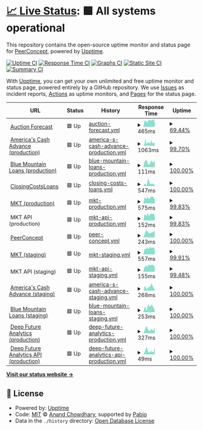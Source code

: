 # [📈 Live Status](https://demo.upptime.js.org): <!--live status--> **🟩 All systems operational**

This repository contains the open-source uptime monitor and status page for [PeerConcept](https://demo.upptime.js.org), powered by [Upptime](https://github.com/upptime/upptime).

[![Uptime CI](https://github.com/peerconcept/uptime-monitor/workflows/Uptime%20CI/badge.svg)](https://github.com/peerconcept/uptime-monitor/actions?query=workflow%3A%22Uptime+CI%22)
[![Response Time CI](https://github.com/peerconcept/uptime-monitor/workflows/Response%20Time%20CI/badge.svg)](https://github.com/peerconcept/uptime-monitor/actions?query=workflow%3A%22Response+Time+CI%22)
[![Graphs CI](https://github.com/peerconcept/uptime-monitor/workflows/Graphs%20CI/badge.svg)](https://github.com/peerconcept/uptime-monitor/actions?query=workflow%3A%22Graphs+CI%22)
[![Static Site CI](https://github.com/peerconcept/uptime-monitor/workflows/Static%20Site%20CI/badge.svg)](https://github.com/peerconcept/uptime-monitor/actions?query=workflow%3A%22Static+Site+CI%22)
[![Summary CI](https://github.com/peerconcept/uptime-monitor/workflows/Summary%20CI/badge.svg)](https://github.com/peerconcept/uptime-monitor/actions?query=workflow%3A%22Summary+CI%22)

With [Upptime](https://upptime.js.org), you can get your own unlimited and free uptime monitor and status page, powered entirely by a GitHub repository. We use [Issues](https://github.com/peerconcept/uptime-monitor/issues) as incident reports, [Actions](https://github.com/peerconcept/uptime-monitor/actions) as uptime monitors, and [Pages](https://demo.upptime.js.org) for the status page.

<!--start: status pages-->
<!-- This summary is generated by Upptime (https://github.com/upptime/upptime) -->
<!-- Do not edit this manually, your changes will be overwritten -->
<!-- prettier-ignore -->
| URL | Status | History | Response Time | Uptime |
| --- | ------ | ------- | ------------- | ------ |
| <img alt="" src="https://icons.duckduckgo.com/ip3/auctionforecast.com.ico" height="13"> [Auction Forecast](https://auctionforecast.com) | 🟩 Up | [auction-forecast.yml](https://github.com/peerconcept/uptime-monitor/commits/HEAD/history/auction-forecast.yml) | <details><summary><img alt="Response time graph" src="./graphs/auction-forecast/response-time-week.png" height="20"> 465ms</summary><br><a href="https://status.peerconcept.com/history/auction-forecast"><img alt="Response time 405" src="https://img.shields.io/endpoint?url=https%3A%2F%2Fraw.githubusercontent.com%2Fpeerconcept%2Fuptime-monitor%2FHEAD%2Fapi%2Fauction-forecast%2Fresponse-time.json"></a><br><a href="https://status.peerconcept.com/history/auction-forecast"><img alt="24-hour response time 332" src="https://img.shields.io/endpoint?url=https%3A%2F%2Fraw.githubusercontent.com%2Fpeerconcept%2Fuptime-monitor%2FHEAD%2Fapi%2Fauction-forecast%2Fresponse-time-day.json"></a><br><a href="https://status.peerconcept.com/history/auction-forecast"><img alt="7-day response time 465" src="https://img.shields.io/endpoint?url=https%3A%2F%2Fraw.githubusercontent.com%2Fpeerconcept%2Fuptime-monitor%2FHEAD%2Fapi%2Fauction-forecast%2Fresponse-time-week.json"></a><br><a href="https://status.peerconcept.com/history/auction-forecast"><img alt="30-day response time 405" src="https://img.shields.io/endpoint?url=https%3A%2F%2Fraw.githubusercontent.com%2Fpeerconcept%2Fuptime-monitor%2FHEAD%2Fapi%2Fauction-forecast%2Fresponse-time-month.json"></a><br><a href="https://status.peerconcept.com/history/auction-forecast"><img alt="1-year response time 405" src="https://img.shields.io/endpoint?url=https%3A%2F%2Fraw.githubusercontent.com%2Fpeerconcept%2Fuptime-monitor%2FHEAD%2Fapi%2Fauction-forecast%2Fresponse-time-year.json"></a></details> | <details><summary><a href="https://status.peerconcept.com/history/auction-forecast">69.44%</a></summary><a href="https://status.peerconcept.com/history/auction-forecast"><img alt="All-time uptime 60.58%" src="https://img.shields.io/endpoint?url=https%3A%2F%2Fraw.githubusercontent.com%2Fpeerconcept%2Fuptime-monitor%2FHEAD%2Fapi%2Fauction-forecast%2Fuptime.json"></a><br><a href="https://status.peerconcept.com/history/auction-forecast"><img alt="24-hour uptime 100.00%" src="https://img.shields.io/endpoint?url=https%3A%2F%2Fraw.githubusercontent.com%2Fpeerconcept%2Fuptime-monitor%2FHEAD%2Fapi%2Fauction-forecast%2Fuptime-day.json"></a><br><a href="https://status.peerconcept.com/history/auction-forecast"><img alt="7-day uptime 69.44%" src="https://img.shields.io/endpoint?url=https%3A%2F%2Fraw.githubusercontent.com%2Fpeerconcept%2Fuptime-monitor%2FHEAD%2Fapi%2Fauction-forecast%2Fuptime-week.json"></a><br><a href="https://status.peerconcept.com/history/auction-forecast"><img alt="30-day uptime 63.59%" src="https://img.shields.io/endpoint?url=https%3A%2F%2Fraw.githubusercontent.com%2Fpeerconcept%2Fuptime-monitor%2FHEAD%2Fapi%2Fauction-forecast%2Fuptime-month.json"></a><br><a href="https://status.peerconcept.com/history/auction-forecast"><img alt="1-year uptime 60.58%" src="https://img.shields.io/endpoint?url=https%3A%2F%2Fraw.githubusercontent.com%2Fpeerconcept%2Fuptime-monitor%2FHEAD%2Fapi%2Fauction-forecast%2Fuptime-year.json"></a></details>
| <img alt="" src="https://icons.duckduckgo.com/ip3/americascashadvanceinc.com.ico" height="13"> [America's Cash Advance (production)](https://americascashadvanceinc.com) | 🟩 Up | [america-s-cash-advance-production.yml](https://github.com/peerconcept/uptime-monitor/commits/HEAD/history/america-s-cash-advance-production.yml) | <details><summary><img alt="Response time graph" src="./graphs/america-s-cash-advance-production/response-time-week.png" height="20"> 1063ms</summary><br><a href="https://status.peerconcept.com/history/america-s-cash-advance-production"><img alt="Response time 468" src="https://img.shields.io/endpoint?url=https%3A%2F%2Fraw.githubusercontent.com%2Fpeerconcept%2Fuptime-monitor%2FHEAD%2Fapi%2Famerica-s-cash-advance-production%2Fresponse-time.json"></a><br><a href="https://status.peerconcept.com/history/america-s-cash-advance-production"><img alt="24-hour response time 1277" src="https://img.shields.io/endpoint?url=https%3A%2F%2Fraw.githubusercontent.com%2Fpeerconcept%2Fuptime-monitor%2FHEAD%2Fapi%2Famerica-s-cash-advance-production%2Fresponse-time-day.json"></a><br><a href="https://status.peerconcept.com/history/america-s-cash-advance-production"><img alt="7-day response time 1063" src="https://img.shields.io/endpoint?url=https%3A%2F%2Fraw.githubusercontent.com%2Fpeerconcept%2Fuptime-monitor%2FHEAD%2Fapi%2Famerica-s-cash-advance-production%2Fresponse-time-week.json"></a><br><a href="https://status.peerconcept.com/history/america-s-cash-advance-production"><img alt="30-day response time 468" src="https://img.shields.io/endpoint?url=https%3A%2F%2Fraw.githubusercontent.com%2Fpeerconcept%2Fuptime-monitor%2FHEAD%2Fapi%2Famerica-s-cash-advance-production%2Fresponse-time-month.json"></a><br><a href="https://status.peerconcept.com/history/america-s-cash-advance-production"><img alt="1-year response time 468" src="https://img.shields.io/endpoint?url=https%3A%2F%2Fraw.githubusercontent.com%2Fpeerconcept%2Fuptime-monitor%2FHEAD%2Fapi%2Famerica-s-cash-advance-production%2Fresponse-time-year.json"></a></details> | <details><summary><a href="https://status.peerconcept.com/history/america-s-cash-advance-production">99.70%</a></summary><a href="https://status.peerconcept.com/history/america-s-cash-advance-production"><img alt="All-time uptime 99.19%" src="https://img.shields.io/endpoint?url=https%3A%2F%2Fraw.githubusercontent.com%2Fpeerconcept%2Fuptime-monitor%2FHEAD%2Fapi%2Famerica-s-cash-advance-production%2Fuptime.json"></a><br><a href="https://status.peerconcept.com/history/america-s-cash-advance-production"><img alt="24-hour uptime 99.50%" src="https://img.shields.io/endpoint?url=https%3A%2F%2Fraw.githubusercontent.com%2Fpeerconcept%2Fuptime-monitor%2FHEAD%2Fapi%2Famerica-s-cash-advance-production%2Fuptime-day.json"></a><br><a href="https://status.peerconcept.com/history/america-s-cash-advance-production"><img alt="7-day uptime 99.70%" src="https://img.shields.io/endpoint?url=https%3A%2F%2Fraw.githubusercontent.com%2Fpeerconcept%2Fuptime-monitor%2FHEAD%2Fapi%2Famerica-s-cash-advance-production%2Fuptime-week.json"></a><br><a href="https://status.peerconcept.com/history/america-s-cash-advance-production"><img alt="30-day uptime 99.19%" src="https://img.shields.io/endpoint?url=https%3A%2F%2Fraw.githubusercontent.com%2Fpeerconcept%2Fuptime-monitor%2FHEAD%2Fapi%2Famerica-s-cash-advance-production%2Fuptime-month.json"></a><br><a href="https://status.peerconcept.com/history/america-s-cash-advance-production"><img alt="1-year uptime 99.19%" src="https://img.shields.io/endpoint?url=https%3A%2F%2Fraw.githubusercontent.com%2Fpeerconcept%2Fuptime-monitor%2FHEAD%2Fapi%2Famerica-s-cash-advance-production%2Fuptime-year.json"></a></details>
| <img alt="" src="https://icons.duckduckgo.com/ip3/bluemountainloans.com.ico" height="13"> [Blue Mountain Loans (production)](https://bluemountainloans.com) | 🟩 Up | [blue-mountain-loans-production.yml](https://github.com/peerconcept/uptime-monitor/commits/HEAD/history/blue-mountain-loans-production.yml) | <details><summary><img alt="Response time graph" src="./graphs/blue-mountain-loans-production/response-time-week.png" height="20"> 111ms</summary><br><a href="https://status.peerconcept.com/history/blue-mountain-loans-production"><img alt="Response time 129" src="https://img.shields.io/endpoint?url=https%3A%2F%2Fraw.githubusercontent.com%2Fpeerconcept%2Fuptime-monitor%2FHEAD%2Fapi%2Fblue-mountain-loans-production%2Fresponse-time.json"></a><br><a href="https://status.peerconcept.com/history/blue-mountain-loans-production"><img alt="24-hour response time 141" src="https://img.shields.io/endpoint?url=https%3A%2F%2Fraw.githubusercontent.com%2Fpeerconcept%2Fuptime-monitor%2FHEAD%2Fapi%2Fblue-mountain-loans-production%2Fresponse-time-day.json"></a><br><a href="https://status.peerconcept.com/history/blue-mountain-loans-production"><img alt="7-day response time 111" src="https://img.shields.io/endpoint?url=https%3A%2F%2Fraw.githubusercontent.com%2Fpeerconcept%2Fuptime-monitor%2FHEAD%2Fapi%2Fblue-mountain-loans-production%2Fresponse-time-week.json"></a><br><a href="https://status.peerconcept.com/history/blue-mountain-loans-production"><img alt="30-day response time 129" src="https://img.shields.io/endpoint?url=https%3A%2F%2Fraw.githubusercontent.com%2Fpeerconcept%2Fuptime-monitor%2FHEAD%2Fapi%2Fblue-mountain-loans-production%2Fresponse-time-month.json"></a><br><a href="https://status.peerconcept.com/history/blue-mountain-loans-production"><img alt="1-year response time 129" src="https://img.shields.io/endpoint?url=https%3A%2F%2Fraw.githubusercontent.com%2Fpeerconcept%2Fuptime-monitor%2FHEAD%2Fapi%2Fblue-mountain-loans-production%2Fresponse-time-year.json"></a></details> | <details><summary><a href="https://status.peerconcept.com/history/blue-mountain-loans-production">100.00%</a></summary><a href="https://status.peerconcept.com/history/blue-mountain-loans-production"><img alt="All-time uptime 99.68%" src="https://img.shields.io/endpoint?url=https%3A%2F%2Fraw.githubusercontent.com%2Fpeerconcept%2Fuptime-monitor%2FHEAD%2Fapi%2Fblue-mountain-loans-production%2Fuptime.json"></a><br><a href="https://status.peerconcept.com/history/blue-mountain-loans-production"><img alt="24-hour uptime 100.00%" src="https://img.shields.io/endpoint?url=https%3A%2F%2Fraw.githubusercontent.com%2Fpeerconcept%2Fuptime-monitor%2FHEAD%2Fapi%2Fblue-mountain-loans-production%2Fuptime-day.json"></a><br><a href="https://status.peerconcept.com/history/blue-mountain-loans-production"><img alt="7-day uptime 100.00%" src="https://img.shields.io/endpoint?url=https%3A%2F%2Fraw.githubusercontent.com%2Fpeerconcept%2Fuptime-monitor%2FHEAD%2Fapi%2Fblue-mountain-loans-production%2Fuptime-week.json"></a><br><a href="https://status.peerconcept.com/history/blue-mountain-loans-production"><img alt="30-day uptime 99.68%" src="https://img.shields.io/endpoint?url=https%3A%2F%2Fraw.githubusercontent.com%2Fpeerconcept%2Fuptime-monitor%2FHEAD%2Fapi%2Fblue-mountain-loans-production%2Fuptime-month.json"></a><br><a href="https://status.peerconcept.com/history/blue-mountain-loans-production"><img alt="1-year uptime 99.68%" src="https://img.shields.io/endpoint?url=https%3A%2F%2Fraw.githubusercontent.com%2Fpeerconcept%2Fuptime-monitor%2FHEAD%2Fapi%2Fblue-mountain-loans-production%2Fuptime-year.json"></a></details>
| <img alt="" src="https://icons.duckduckgo.com/ip3/closingcostsloans.com.ico" height="13"> [ClosingCostsLoans](https://closingcostsloans.com) | 🟩 Up | [closing-costs-loans.yml](https://github.com/peerconcept/uptime-monitor/commits/HEAD/history/closing-costs-loans.yml) | <details><summary><img alt="Response time graph" src="./graphs/closing-costs-loans/response-time-week.png" height="20"> 547ms</summary><br><a href="https://status.peerconcept.com/history/closing-costs-loans"><img alt="Response time 474" src="https://img.shields.io/endpoint?url=https%3A%2F%2Fraw.githubusercontent.com%2Fpeerconcept%2Fuptime-monitor%2FHEAD%2Fapi%2Fclosing-costs-loans%2Fresponse-time.json"></a><br><a href="https://status.peerconcept.com/history/closing-costs-loans"><img alt="24-hour response time 231" src="https://img.shields.io/endpoint?url=https%3A%2F%2Fraw.githubusercontent.com%2Fpeerconcept%2Fuptime-monitor%2FHEAD%2Fapi%2Fclosing-costs-loans%2Fresponse-time-day.json"></a><br><a href="https://status.peerconcept.com/history/closing-costs-loans"><img alt="7-day response time 547" src="https://img.shields.io/endpoint?url=https%3A%2F%2Fraw.githubusercontent.com%2Fpeerconcept%2Fuptime-monitor%2FHEAD%2Fapi%2Fclosing-costs-loans%2Fresponse-time-week.json"></a><br><a href="https://status.peerconcept.com/history/closing-costs-loans"><img alt="30-day response time 474" src="https://img.shields.io/endpoint?url=https%3A%2F%2Fraw.githubusercontent.com%2Fpeerconcept%2Fuptime-monitor%2FHEAD%2Fapi%2Fclosing-costs-loans%2Fresponse-time-month.json"></a><br><a href="https://status.peerconcept.com/history/closing-costs-loans"><img alt="1-year response time 474" src="https://img.shields.io/endpoint?url=https%3A%2F%2Fraw.githubusercontent.com%2Fpeerconcept%2Fuptime-monitor%2FHEAD%2Fapi%2Fclosing-costs-loans%2Fresponse-time-year.json"></a></details> | <details><summary><a href="https://status.peerconcept.com/history/closing-costs-loans">100.00%</a></summary><a href="https://status.peerconcept.com/history/closing-costs-loans"><img alt="All-time uptime 100.00%" src="https://img.shields.io/endpoint?url=https%3A%2F%2Fraw.githubusercontent.com%2Fpeerconcept%2Fuptime-monitor%2FHEAD%2Fapi%2Fclosing-costs-loans%2Fuptime.json"></a><br><a href="https://status.peerconcept.com/history/closing-costs-loans"><img alt="24-hour uptime 100.00%" src="https://img.shields.io/endpoint?url=https%3A%2F%2Fraw.githubusercontent.com%2Fpeerconcept%2Fuptime-monitor%2FHEAD%2Fapi%2Fclosing-costs-loans%2Fuptime-day.json"></a><br><a href="https://status.peerconcept.com/history/closing-costs-loans"><img alt="7-day uptime 100.00%" src="https://img.shields.io/endpoint?url=https%3A%2F%2Fraw.githubusercontent.com%2Fpeerconcept%2Fuptime-monitor%2FHEAD%2Fapi%2Fclosing-costs-loans%2Fuptime-week.json"></a><br><a href="https://status.peerconcept.com/history/closing-costs-loans"><img alt="30-day uptime 100.00%" src="https://img.shields.io/endpoint?url=https%3A%2F%2Fraw.githubusercontent.com%2Fpeerconcept%2Fuptime-monitor%2FHEAD%2Fapi%2Fclosing-costs-loans%2Fuptime-month.json"></a><br><a href="https://status.peerconcept.com/history/closing-costs-loans"><img alt="1-year uptime 100.00%" src="https://img.shields.io/endpoint?url=https%3A%2F%2Fraw.githubusercontent.com%2Fpeerconcept%2Fuptime-monitor%2FHEAD%2Fapi%2Fclosing-costs-loans%2Fuptime-year.json"></a></details>
| <img alt="" src="https://icons.duckduckgo.com/ip3/mykidstales.com.ico" height="13"> [MKT (production)](https://mykidstales.com) | 🟩 Up | [mkt-production.yml](https://github.com/peerconcept/uptime-monitor/commits/HEAD/history/mkt-production.yml) | <details><summary><img alt="Response time graph" src="./graphs/mkt-production/response-time-week.png" height="20"> 575ms</summary><br><a href="https://status.peerconcept.com/history/mkt-production"><img alt="Response time 607" src="https://img.shields.io/endpoint?url=https%3A%2F%2Fraw.githubusercontent.com%2Fpeerconcept%2Fuptime-monitor%2FHEAD%2Fapi%2Fmkt-production%2Fresponse-time.json"></a><br><a href="https://status.peerconcept.com/history/mkt-production"><img alt="24-hour response time 398" src="https://img.shields.io/endpoint?url=https%3A%2F%2Fraw.githubusercontent.com%2Fpeerconcept%2Fuptime-monitor%2FHEAD%2Fapi%2Fmkt-production%2Fresponse-time-day.json"></a><br><a href="https://status.peerconcept.com/history/mkt-production"><img alt="7-day response time 575" src="https://img.shields.io/endpoint?url=https%3A%2F%2Fraw.githubusercontent.com%2Fpeerconcept%2Fuptime-monitor%2FHEAD%2Fapi%2Fmkt-production%2Fresponse-time-week.json"></a><br><a href="https://status.peerconcept.com/history/mkt-production"><img alt="30-day response time 607" src="https://img.shields.io/endpoint?url=https%3A%2F%2Fraw.githubusercontent.com%2Fpeerconcept%2Fuptime-monitor%2FHEAD%2Fapi%2Fmkt-production%2Fresponse-time-month.json"></a><br><a href="https://status.peerconcept.com/history/mkt-production"><img alt="1-year response time 607" src="https://img.shields.io/endpoint?url=https%3A%2F%2Fraw.githubusercontent.com%2Fpeerconcept%2Fuptime-monitor%2FHEAD%2Fapi%2Fmkt-production%2Fresponse-time-year.json"></a></details> | <details><summary><a href="https://status.peerconcept.com/history/mkt-production">99.83%</a></summary><a href="https://status.peerconcept.com/history/mkt-production"><img alt="All-time uptime 99.90%" src="https://img.shields.io/endpoint?url=https%3A%2F%2Fraw.githubusercontent.com%2Fpeerconcept%2Fuptime-monitor%2FHEAD%2Fapi%2Fmkt-production%2Fuptime.json"></a><br><a href="https://status.peerconcept.com/history/mkt-production"><img alt="24-hour uptime 100.00%" src="https://img.shields.io/endpoint?url=https%3A%2F%2Fraw.githubusercontent.com%2Fpeerconcept%2Fuptime-monitor%2FHEAD%2Fapi%2Fmkt-production%2Fuptime-day.json"></a><br><a href="https://status.peerconcept.com/history/mkt-production"><img alt="7-day uptime 99.83%" src="https://img.shields.io/endpoint?url=https%3A%2F%2Fraw.githubusercontent.com%2Fpeerconcept%2Fuptime-monitor%2FHEAD%2Fapi%2Fmkt-production%2Fuptime-week.json"></a><br><a href="https://status.peerconcept.com/history/mkt-production"><img alt="30-day uptime 99.90%" src="https://img.shields.io/endpoint?url=https%3A%2F%2Fraw.githubusercontent.com%2Fpeerconcept%2Fuptime-monitor%2FHEAD%2Fapi%2Fmkt-production%2Fuptime-month.json"></a><br><a href="https://status.peerconcept.com/history/mkt-production"><img alt="1-year uptime 99.90%" src="https://img.shields.io/endpoint?url=https%3A%2F%2Fraw.githubusercontent.com%2Fpeerconcept%2Fuptime-monitor%2FHEAD%2Fapi%2Fmkt-production%2Fuptime-year.json"></a></details>
| <img alt="" src="https://icons.duckduckgo.com/ip3/null.ico" height="13"> MKT API (production) | 🟩 Up | [mkt-api-production.yml](https://github.com/peerconcept/uptime-monitor/commits/HEAD/history/mkt-api-production.yml) | <details><summary><img alt="Response time graph" src="./graphs/mkt-api-production/response-time-week.png" height="20"> 152ms</summary><br><a href="https://status.peerconcept.com/history/mkt-api-production"><img alt="Response time 142" src="https://img.shields.io/endpoint?url=https%3A%2F%2Fraw.githubusercontent.com%2Fpeerconcept%2Fuptime-monitor%2FHEAD%2Fapi%2Fmkt-api-production%2Fresponse-time.json"></a><br><a href="https://status.peerconcept.com/history/mkt-api-production"><img alt="24-hour response time 115" src="https://img.shields.io/endpoint?url=https%3A%2F%2Fraw.githubusercontent.com%2Fpeerconcept%2Fuptime-monitor%2FHEAD%2Fapi%2Fmkt-api-production%2Fresponse-time-day.json"></a><br><a href="https://status.peerconcept.com/history/mkt-api-production"><img alt="7-day response time 152" src="https://img.shields.io/endpoint?url=https%3A%2F%2Fraw.githubusercontent.com%2Fpeerconcept%2Fuptime-monitor%2FHEAD%2Fapi%2Fmkt-api-production%2Fresponse-time-week.json"></a><br><a href="https://status.peerconcept.com/history/mkt-api-production"><img alt="30-day response time 142" src="https://img.shields.io/endpoint?url=https%3A%2F%2Fraw.githubusercontent.com%2Fpeerconcept%2Fuptime-monitor%2FHEAD%2Fapi%2Fmkt-api-production%2Fresponse-time-month.json"></a><br><a href="https://status.peerconcept.com/history/mkt-api-production"><img alt="1-year response time 142" src="https://img.shields.io/endpoint?url=https%3A%2F%2Fraw.githubusercontent.com%2Fpeerconcept%2Fuptime-monitor%2FHEAD%2Fapi%2Fmkt-api-production%2Fresponse-time-year.json"></a></details> | <details><summary><a href="https://status.peerconcept.com/history/mkt-api-production">99.83%</a></summary><a href="https://status.peerconcept.com/history/mkt-api-production"><img alt="All-time uptime 99.95%" src="https://img.shields.io/endpoint?url=https%3A%2F%2Fraw.githubusercontent.com%2Fpeerconcept%2Fuptime-monitor%2FHEAD%2Fapi%2Fmkt-api-production%2Fuptime.json"></a><br><a href="https://status.peerconcept.com/history/mkt-api-production"><img alt="24-hour uptime 100.00%" src="https://img.shields.io/endpoint?url=https%3A%2F%2Fraw.githubusercontent.com%2Fpeerconcept%2Fuptime-monitor%2FHEAD%2Fapi%2Fmkt-api-production%2Fuptime-day.json"></a><br><a href="https://status.peerconcept.com/history/mkt-api-production"><img alt="7-day uptime 99.83%" src="https://img.shields.io/endpoint?url=https%3A%2F%2Fraw.githubusercontent.com%2Fpeerconcept%2Fuptime-monitor%2FHEAD%2Fapi%2Fmkt-api-production%2Fuptime-week.json"></a><br><a href="https://status.peerconcept.com/history/mkt-api-production"><img alt="30-day uptime 99.95%" src="https://img.shields.io/endpoint?url=https%3A%2F%2Fraw.githubusercontent.com%2Fpeerconcept%2Fuptime-monitor%2FHEAD%2Fapi%2Fmkt-api-production%2Fuptime-month.json"></a><br><a href="https://status.peerconcept.com/history/mkt-api-production"><img alt="1-year uptime 99.95%" src="https://img.shields.io/endpoint?url=https%3A%2F%2Fraw.githubusercontent.com%2Fpeerconcept%2Fuptime-monitor%2FHEAD%2Fapi%2Fmkt-api-production%2Fuptime-year.json"></a></details>
| <img alt="" src="https://icons.duckduckgo.com/ip3/peerconcept.com.ico" height="13"> [PeerConcept](https://peerconcept.com) | 🟩 Up | [peer-concept.yml](https://github.com/peerconcept/uptime-monitor/commits/HEAD/history/peer-concept.yml) | <details><summary><img alt="Response time graph" src="./graphs/peer-concept/response-time-week.png" height="20"> 243ms</summary><br><a href="https://status.peerconcept.com/history/peer-concept"><img alt="Response time 250" src="https://img.shields.io/endpoint?url=https%3A%2F%2Fraw.githubusercontent.com%2Fpeerconcept%2Fuptime-monitor%2FHEAD%2Fapi%2Fpeer-concept%2Fresponse-time.json"></a><br><a href="https://status.peerconcept.com/history/peer-concept"><img alt="24-hour response time 296" src="https://img.shields.io/endpoint?url=https%3A%2F%2Fraw.githubusercontent.com%2Fpeerconcept%2Fuptime-monitor%2FHEAD%2Fapi%2Fpeer-concept%2Fresponse-time-day.json"></a><br><a href="https://status.peerconcept.com/history/peer-concept"><img alt="7-day response time 243" src="https://img.shields.io/endpoint?url=https%3A%2F%2Fraw.githubusercontent.com%2Fpeerconcept%2Fuptime-monitor%2FHEAD%2Fapi%2Fpeer-concept%2Fresponse-time-week.json"></a><br><a href="https://status.peerconcept.com/history/peer-concept"><img alt="30-day response time 249" src="https://img.shields.io/endpoint?url=https%3A%2F%2Fraw.githubusercontent.com%2Fpeerconcept%2Fuptime-monitor%2FHEAD%2Fapi%2Fpeer-concept%2Fresponse-time-month.json"></a><br><a href="https://status.peerconcept.com/history/peer-concept"><img alt="1-year response time 250" src="https://img.shields.io/endpoint?url=https%3A%2F%2Fraw.githubusercontent.com%2Fpeerconcept%2Fuptime-monitor%2FHEAD%2Fapi%2Fpeer-concept%2Fresponse-time-year.json"></a></details> | <details><summary><a href="https://status.peerconcept.com/history/peer-concept">100.00%</a></summary><a href="https://status.peerconcept.com/history/peer-concept"><img alt="All-time uptime 100.00%" src="https://img.shields.io/endpoint?url=https%3A%2F%2Fraw.githubusercontent.com%2Fpeerconcept%2Fuptime-monitor%2FHEAD%2Fapi%2Fpeer-concept%2Fuptime.json"></a><br><a href="https://status.peerconcept.com/history/peer-concept"><img alt="24-hour uptime 100.00%" src="https://img.shields.io/endpoint?url=https%3A%2F%2Fraw.githubusercontent.com%2Fpeerconcept%2Fuptime-monitor%2FHEAD%2Fapi%2Fpeer-concept%2Fuptime-day.json"></a><br><a href="https://status.peerconcept.com/history/peer-concept"><img alt="7-day uptime 100.00%" src="https://img.shields.io/endpoint?url=https%3A%2F%2Fraw.githubusercontent.com%2Fpeerconcept%2Fuptime-monitor%2FHEAD%2Fapi%2Fpeer-concept%2Fuptime-week.json"></a><br><a href="https://status.peerconcept.com/history/peer-concept"><img alt="30-day uptime 100.00%" src="https://img.shields.io/endpoint?url=https%3A%2F%2Fraw.githubusercontent.com%2Fpeerconcept%2Fuptime-monitor%2FHEAD%2Fapi%2Fpeer-concept%2Fuptime-month.json"></a><br><a href="https://status.peerconcept.com/history/peer-concept"><img alt="1-year uptime 100.00%" src="https://img.shields.io/endpoint?url=https%3A%2F%2Fraw.githubusercontent.com%2Fpeerconcept%2Fuptime-monitor%2FHEAD%2Fapi%2Fpeer-concept%2Fuptime-year.json"></a></details>
| <img alt="" src="https://icons.duckduckgo.com/ip3/staging.mykidstales.com.ico" height="13"> [MKT (staging)](https://staging.mykidstales.com) | 🟩 Up | [mkt-staging.yml](https://github.com/peerconcept/uptime-monitor/commits/HEAD/history/mkt-staging.yml) | <details><summary><img alt="Response time graph" src="./graphs/mkt-staging/response-time-week.png" height="20"> 557ms</summary><br><a href="https://status.peerconcept.com/history/mkt-staging"><img alt="Response time 948" src="https://img.shields.io/endpoint?url=https%3A%2F%2Fraw.githubusercontent.com%2Fpeerconcept%2Fuptime-monitor%2FHEAD%2Fapi%2Fmkt-staging%2Fresponse-time.json"></a><br><a href="https://status.peerconcept.com/history/mkt-staging"><img alt="24-hour response time 462" src="https://img.shields.io/endpoint?url=https%3A%2F%2Fraw.githubusercontent.com%2Fpeerconcept%2Fuptime-monitor%2FHEAD%2Fapi%2Fmkt-staging%2Fresponse-time-day.json"></a><br><a href="https://status.peerconcept.com/history/mkt-staging"><img alt="7-day response time 557" src="https://img.shields.io/endpoint?url=https%3A%2F%2Fraw.githubusercontent.com%2Fpeerconcept%2Fuptime-monitor%2FHEAD%2Fapi%2Fmkt-staging%2Fresponse-time-week.json"></a><br><a href="https://status.peerconcept.com/history/mkt-staging"><img alt="30-day response time 1009" src="https://img.shields.io/endpoint?url=https%3A%2F%2Fraw.githubusercontent.com%2Fpeerconcept%2Fuptime-monitor%2FHEAD%2Fapi%2Fmkt-staging%2Fresponse-time-month.json"></a><br><a href="https://status.peerconcept.com/history/mkt-staging"><img alt="1-year response time 948" src="https://img.shields.io/endpoint?url=https%3A%2F%2Fraw.githubusercontent.com%2Fpeerconcept%2Fuptime-monitor%2FHEAD%2Fapi%2Fmkt-staging%2Fresponse-time-year.json"></a></details> | <details><summary><a href="https://status.peerconcept.com/history/mkt-staging">99.91%</a></summary><a href="https://status.peerconcept.com/history/mkt-staging"><img alt="All-time uptime 96.19%" src="https://img.shields.io/endpoint?url=https%3A%2F%2Fraw.githubusercontent.com%2Fpeerconcept%2Fuptime-monitor%2FHEAD%2Fapi%2Fmkt-staging%2Fuptime.json"></a><br><a href="https://status.peerconcept.com/history/mkt-staging"><img alt="24-hour uptime 100.00%" src="https://img.shields.io/endpoint?url=https%3A%2F%2Fraw.githubusercontent.com%2Fpeerconcept%2Fuptime-monitor%2FHEAD%2Fapi%2Fmkt-staging%2Fuptime-day.json"></a><br><a href="https://status.peerconcept.com/history/mkt-staging"><img alt="7-day uptime 99.91%" src="https://img.shields.io/endpoint?url=https%3A%2F%2Fraw.githubusercontent.com%2Fpeerconcept%2Fuptime-monitor%2FHEAD%2Fapi%2Fmkt-staging%2Fuptime-week.json"></a><br><a href="https://status.peerconcept.com/history/mkt-staging"><img alt="30-day uptime 95.96%" src="https://img.shields.io/endpoint?url=https%3A%2F%2Fraw.githubusercontent.com%2Fpeerconcept%2Fuptime-monitor%2FHEAD%2Fapi%2Fmkt-staging%2Fuptime-month.json"></a><br><a href="https://status.peerconcept.com/history/mkt-staging"><img alt="1-year uptime 96.19%" src="https://img.shields.io/endpoint?url=https%3A%2F%2Fraw.githubusercontent.com%2Fpeerconcept%2Fuptime-monitor%2FHEAD%2Fapi%2Fmkt-staging%2Fuptime-year.json"></a></details>
| <img alt="" src="https://icons.duckduckgo.com/ip3/null.ico" height="13"> MKT API (staging) | 🟩 Up | [mkt-api-staging.yml](https://github.com/peerconcept/uptime-monitor/commits/HEAD/history/mkt-api-staging.yml) | <details><summary><img alt="Response time graph" src="./graphs/mkt-api-staging/response-time-week.png" height="20"> 155ms</summary><br><a href="https://status.peerconcept.com/history/mkt-api-staging"><img alt="Response time 139" src="https://img.shields.io/endpoint?url=https%3A%2F%2Fraw.githubusercontent.com%2Fpeerconcept%2Fuptime-monitor%2FHEAD%2Fapi%2Fmkt-api-staging%2Fresponse-time.json"></a><br><a href="https://status.peerconcept.com/history/mkt-api-staging"><img alt="24-hour response time 153" src="https://img.shields.io/endpoint?url=https%3A%2F%2Fraw.githubusercontent.com%2Fpeerconcept%2Fuptime-monitor%2FHEAD%2Fapi%2Fmkt-api-staging%2Fresponse-time-day.json"></a><br><a href="https://status.peerconcept.com/history/mkt-api-staging"><img alt="7-day response time 155" src="https://img.shields.io/endpoint?url=https%3A%2F%2Fraw.githubusercontent.com%2Fpeerconcept%2Fuptime-monitor%2FHEAD%2Fapi%2Fmkt-api-staging%2Fresponse-time-week.json"></a><br><a href="https://status.peerconcept.com/history/mkt-api-staging"><img alt="30-day response time 138" src="https://img.shields.io/endpoint?url=https%3A%2F%2Fraw.githubusercontent.com%2Fpeerconcept%2Fuptime-monitor%2FHEAD%2Fapi%2Fmkt-api-staging%2Fresponse-time-month.json"></a><br><a href="https://status.peerconcept.com/history/mkt-api-staging"><img alt="1-year response time 139" src="https://img.shields.io/endpoint?url=https%3A%2F%2Fraw.githubusercontent.com%2Fpeerconcept%2Fuptime-monitor%2FHEAD%2Fapi%2Fmkt-api-staging%2Fresponse-time-year.json"></a></details> | <details><summary><a href="https://status.peerconcept.com/history/mkt-api-staging">99.48%</a></summary><a href="https://status.peerconcept.com/history/mkt-api-staging"><img alt="All-time uptime 96.19%" src="https://img.shields.io/endpoint?url=https%3A%2F%2Fraw.githubusercontent.com%2Fpeerconcept%2Fuptime-monitor%2FHEAD%2Fapi%2Fmkt-api-staging%2Fuptime.json"></a><br><a href="https://status.peerconcept.com/history/mkt-api-staging"><img alt="24-hour uptime 96.99%" src="https://img.shields.io/endpoint?url=https%3A%2F%2Fraw.githubusercontent.com%2Fpeerconcept%2Fuptime-monitor%2FHEAD%2Fapi%2Fmkt-api-staging%2Fuptime-day.json"></a><br><a href="https://status.peerconcept.com/history/mkt-api-staging"><img alt="7-day uptime 99.48%" src="https://img.shields.io/endpoint?url=https%3A%2F%2Fraw.githubusercontent.com%2Fpeerconcept%2Fuptime-monitor%2FHEAD%2Fapi%2Fmkt-api-staging%2Fuptime-week.json"></a><br><a href="https://status.peerconcept.com/history/mkt-api-staging"><img alt="30-day uptime 95.96%" src="https://img.shields.io/endpoint?url=https%3A%2F%2Fraw.githubusercontent.com%2Fpeerconcept%2Fuptime-monitor%2FHEAD%2Fapi%2Fmkt-api-staging%2Fuptime-month.json"></a><br><a href="https://status.peerconcept.com/history/mkt-api-staging"><img alt="1-year uptime 96.19%" src="https://img.shields.io/endpoint?url=https%3A%2F%2Fraw.githubusercontent.com%2Fpeerconcept%2Fuptime-monitor%2FHEAD%2Fapi%2Fmkt-api-staging%2Fuptime-year.json"></a></details>
| <img alt="" src="https://icons.duckduckgo.com/ip3/aca1.staging.wpmudev.host.ico" height="13"> [America's Cash Advance (staging)](https://aca1.staging.wpmudev.host/) | 🟩 Up | [america-s-cash-advance-staging.yml](https://github.com/peerconcept/uptime-monitor/commits/HEAD/history/america-s-cash-advance-staging.yml) | <details><summary><img alt="Response time graph" src="./graphs/america-s-cash-advance-staging/response-time-week.png" height="20"> 268ms</summary><br><a href="https://status.peerconcept.com/history/america-s-cash-advance-staging"><img alt="Response time 189" src="https://img.shields.io/endpoint?url=https%3A%2F%2Fraw.githubusercontent.com%2Fpeerconcept%2Fuptime-monitor%2FHEAD%2Fapi%2Famerica-s-cash-advance-staging%2Fresponse-time.json"></a><br><a href="https://status.peerconcept.com/history/america-s-cash-advance-staging"><img alt="24-hour response time 93" src="https://img.shields.io/endpoint?url=https%3A%2F%2Fraw.githubusercontent.com%2Fpeerconcept%2Fuptime-monitor%2FHEAD%2Fapi%2Famerica-s-cash-advance-staging%2Fresponse-time-day.json"></a><br><a href="https://status.peerconcept.com/history/america-s-cash-advance-staging"><img alt="7-day response time 268" src="https://img.shields.io/endpoint?url=https%3A%2F%2Fraw.githubusercontent.com%2Fpeerconcept%2Fuptime-monitor%2FHEAD%2Fapi%2Famerica-s-cash-advance-staging%2Fresponse-time-week.json"></a><br><a href="https://status.peerconcept.com/history/america-s-cash-advance-staging"><img alt="30-day response time 189" src="https://img.shields.io/endpoint?url=https%3A%2F%2Fraw.githubusercontent.com%2Fpeerconcept%2Fuptime-monitor%2FHEAD%2Fapi%2Famerica-s-cash-advance-staging%2Fresponse-time-month.json"></a><br><a href="https://status.peerconcept.com/history/america-s-cash-advance-staging"><img alt="1-year response time 189" src="https://img.shields.io/endpoint?url=https%3A%2F%2Fraw.githubusercontent.com%2Fpeerconcept%2Fuptime-monitor%2FHEAD%2Fapi%2Famerica-s-cash-advance-staging%2Fresponse-time-year.json"></a></details> | <details><summary><a href="https://status.peerconcept.com/history/america-s-cash-advance-staging">100.00%</a></summary><a href="https://status.peerconcept.com/history/america-s-cash-advance-staging"><img alt="All-time uptime 100.00%" src="https://img.shields.io/endpoint?url=https%3A%2F%2Fraw.githubusercontent.com%2Fpeerconcept%2Fuptime-monitor%2FHEAD%2Fapi%2Famerica-s-cash-advance-staging%2Fuptime.json"></a><br><a href="https://status.peerconcept.com/history/america-s-cash-advance-staging"><img alt="24-hour uptime 100.00%" src="https://img.shields.io/endpoint?url=https%3A%2F%2Fraw.githubusercontent.com%2Fpeerconcept%2Fuptime-monitor%2FHEAD%2Fapi%2Famerica-s-cash-advance-staging%2Fuptime-day.json"></a><br><a href="https://status.peerconcept.com/history/america-s-cash-advance-staging"><img alt="7-day uptime 100.00%" src="https://img.shields.io/endpoint?url=https%3A%2F%2Fraw.githubusercontent.com%2Fpeerconcept%2Fuptime-monitor%2FHEAD%2Fapi%2Famerica-s-cash-advance-staging%2Fuptime-week.json"></a><br><a href="https://status.peerconcept.com/history/america-s-cash-advance-staging"><img alt="30-day uptime 100.00%" src="https://img.shields.io/endpoint?url=https%3A%2F%2Fraw.githubusercontent.com%2Fpeerconcept%2Fuptime-monitor%2FHEAD%2Fapi%2Famerica-s-cash-advance-staging%2Fuptime-month.json"></a><br><a href="https://status.peerconcept.com/history/america-s-cash-advance-staging"><img alt="1-year uptime 100.00%" src="https://img.shields.io/endpoint?url=https%3A%2F%2Fraw.githubusercontent.com%2Fpeerconcept%2Fuptime-monitor%2FHEAD%2Fapi%2Famerica-s-cash-advance-staging%2Fuptime-year.json"></a></details>
| <img alt="" src="https://icons.duckduckgo.com/ip3/blueml.staging.tempurl.host.ico" height="13"> [Blue Mountain Loans (staging)](https://blueml.staging.tempurl.host/customer-details/?autoCreateUser=ACA) | 🟩 Up | [blue-mountain-loans-staging.yml](https://github.com/peerconcept/uptime-monitor/commits/HEAD/history/blue-mountain-loans-staging.yml) | <details><summary><img alt="Response time graph" src="./graphs/blue-mountain-loans-staging/response-time-week.png" height="20"> 253ms</summary><br><a href="https://status.peerconcept.com/history/blue-mountain-loans-staging"><img alt="Response time 174" src="https://img.shields.io/endpoint?url=https%3A%2F%2Fraw.githubusercontent.com%2Fpeerconcept%2Fuptime-monitor%2FHEAD%2Fapi%2Fblue-mountain-loans-staging%2Fresponse-time.json"></a><br><a href="https://status.peerconcept.com/history/blue-mountain-loans-staging"><img alt="24-hour response time 85" src="https://img.shields.io/endpoint?url=https%3A%2F%2Fraw.githubusercontent.com%2Fpeerconcept%2Fuptime-monitor%2FHEAD%2Fapi%2Fblue-mountain-loans-staging%2Fresponse-time-day.json"></a><br><a href="https://status.peerconcept.com/history/blue-mountain-loans-staging"><img alt="7-day response time 253" src="https://img.shields.io/endpoint?url=https%3A%2F%2Fraw.githubusercontent.com%2Fpeerconcept%2Fuptime-monitor%2FHEAD%2Fapi%2Fblue-mountain-loans-staging%2Fresponse-time-week.json"></a><br><a href="https://status.peerconcept.com/history/blue-mountain-loans-staging"><img alt="30-day response time 174" src="https://img.shields.io/endpoint?url=https%3A%2F%2Fraw.githubusercontent.com%2Fpeerconcept%2Fuptime-monitor%2FHEAD%2Fapi%2Fblue-mountain-loans-staging%2Fresponse-time-month.json"></a><br><a href="https://status.peerconcept.com/history/blue-mountain-loans-staging"><img alt="1-year response time 174" src="https://img.shields.io/endpoint?url=https%3A%2F%2Fraw.githubusercontent.com%2Fpeerconcept%2Fuptime-monitor%2FHEAD%2Fapi%2Fblue-mountain-loans-staging%2Fresponse-time-year.json"></a></details> | <details><summary><a href="https://status.peerconcept.com/history/blue-mountain-loans-staging">100.00%</a></summary><a href="https://status.peerconcept.com/history/blue-mountain-loans-staging"><img alt="All-time uptime 100.00%" src="https://img.shields.io/endpoint?url=https%3A%2F%2Fraw.githubusercontent.com%2Fpeerconcept%2Fuptime-monitor%2FHEAD%2Fapi%2Fblue-mountain-loans-staging%2Fuptime.json"></a><br><a href="https://status.peerconcept.com/history/blue-mountain-loans-staging"><img alt="24-hour uptime 100.00%" src="https://img.shields.io/endpoint?url=https%3A%2F%2Fraw.githubusercontent.com%2Fpeerconcept%2Fuptime-monitor%2FHEAD%2Fapi%2Fblue-mountain-loans-staging%2Fuptime-day.json"></a><br><a href="https://status.peerconcept.com/history/blue-mountain-loans-staging"><img alt="7-day uptime 100.00%" src="https://img.shields.io/endpoint?url=https%3A%2F%2Fraw.githubusercontent.com%2Fpeerconcept%2Fuptime-monitor%2FHEAD%2Fapi%2Fblue-mountain-loans-staging%2Fuptime-week.json"></a><br><a href="https://status.peerconcept.com/history/blue-mountain-loans-staging"><img alt="30-day uptime 100.00%" src="https://img.shields.io/endpoint?url=https%3A%2F%2Fraw.githubusercontent.com%2Fpeerconcept%2Fuptime-monitor%2FHEAD%2Fapi%2Fblue-mountain-loans-staging%2Fuptime-month.json"></a><br><a href="https://status.peerconcept.com/history/blue-mountain-loans-staging"><img alt="1-year uptime 100.00%" src="https://img.shields.io/endpoint?url=https%3A%2F%2Fraw.githubusercontent.com%2Fpeerconcept%2Fuptime-monitor%2FHEAD%2Fapi%2Fblue-mountain-loans-staging%2Fuptime-year.json"></a></details>
| <img alt="" src="https://icons.duckduckgo.com/ip3/mgr.dfacecl.com.ico" height="13"> [Deep Future Analytics (production)](https://mgr.dfacecl.com/) | 🟩 Up | [deep-future-analytics-production.yml](https://github.com/peerconcept/uptime-monitor/commits/HEAD/history/deep-future-analytics-production.yml) | <details><summary><img alt="Response time graph" src="./graphs/deep-future-analytics-production/response-time-week.png" height="20"> 327ms</summary><br><a href="https://status.peerconcept.com/history/deep-future-analytics-production"><img alt="Response time 384" src="https://img.shields.io/endpoint?url=https%3A%2F%2Fraw.githubusercontent.com%2Fpeerconcept%2Fuptime-monitor%2FHEAD%2Fapi%2Fdeep-future-analytics-production%2Fresponse-time.json"></a><br><a href="https://status.peerconcept.com/history/deep-future-analytics-production"><img alt="24-hour response time 483" src="https://img.shields.io/endpoint?url=https%3A%2F%2Fraw.githubusercontent.com%2Fpeerconcept%2Fuptime-monitor%2FHEAD%2Fapi%2Fdeep-future-analytics-production%2Fresponse-time-day.json"></a><br><a href="https://status.peerconcept.com/history/deep-future-analytics-production"><img alt="7-day response time 327" src="https://img.shields.io/endpoint?url=https%3A%2F%2Fraw.githubusercontent.com%2Fpeerconcept%2Fuptime-monitor%2FHEAD%2Fapi%2Fdeep-future-analytics-production%2Fresponse-time-week.json"></a><br><a href="https://status.peerconcept.com/history/deep-future-analytics-production"><img alt="30-day response time 384" src="https://img.shields.io/endpoint?url=https%3A%2F%2Fraw.githubusercontent.com%2Fpeerconcept%2Fuptime-monitor%2FHEAD%2Fapi%2Fdeep-future-analytics-production%2Fresponse-time-month.json"></a><br><a href="https://status.peerconcept.com/history/deep-future-analytics-production"><img alt="1-year response time 384" src="https://img.shields.io/endpoint?url=https%3A%2F%2Fraw.githubusercontent.com%2Fpeerconcept%2Fuptime-monitor%2FHEAD%2Fapi%2Fdeep-future-analytics-production%2Fresponse-time-year.json"></a></details> | <details><summary><a href="https://status.peerconcept.com/history/deep-future-analytics-production">100.00%</a></summary><a href="https://status.peerconcept.com/history/deep-future-analytics-production"><img alt="All-time uptime 99.97%" src="https://img.shields.io/endpoint?url=https%3A%2F%2Fraw.githubusercontent.com%2Fpeerconcept%2Fuptime-monitor%2FHEAD%2Fapi%2Fdeep-future-analytics-production%2Fuptime.json"></a><br><a href="https://status.peerconcept.com/history/deep-future-analytics-production"><img alt="24-hour uptime 100.00%" src="https://img.shields.io/endpoint?url=https%3A%2F%2Fraw.githubusercontent.com%2Fpeerconcept%2Fuptime-monitor%2FHEAD%2Fapi%2Fdeep-future-analytics-production%2Fuptime-day.json"></a><br><a href="https://status.peerconcept.com/history/deep-future-analytics-production"><img alt="7-day uptime 100.00%" src="https://img.shields.io/endpoint?url=https%3A%2F%2Fraw.githubusercontent.com%2Fpeerconcept%2Fuptime-monitor%2FHEAD%2Fapi%2Fdeep-future-analytics-production%2Fuptime-week.json"></a><br><a href="https://status.peerconcept.com/history/deep-future-analytics-production"><img alt="30-day uptime 99.97%" src="https://img.shields.io/endpoint?url=https%3A%2F%2Fraw.githubusercontent.com%2Fpeerconcept%2Fuptime-monitor%2FHEAD%2Fapi%2Fdeep-future-analytics-production%2Fuptime-month.json"></a><br><a href="https://status.peerconcept.com/history/deep-future-analytics-production"><img alt="1-year uptime 99.97%" src="https://img.shields.io/endpoint?url=https%3A%2F%2Fraw.githubusercontent.com%2Fpeerconcept%2Fuptime-monitor%2FHEAD%2Fapi%2Fdeep-future-analytics-production%2Fuptime-year.json"></a></details>
| <img alt="" src="https://icons.duckduckgo.com/ip3/mgr.dfacecl.com.ico" height="13"> [Deep Future Analytics API (production)](https://mgr.dfacecl.com/api/v1/user/sign-in/) | 🟩 Up | [deep-future-analytics-api-production.yml](https://github.com/peerconcept/uptime-monitor/commits/HEAD/history/deep-future-analytics-api-production.yml) | <details><summary><img alt="Response time graph" src="./graphs/deep-future-analytics-api-production/response-time-week.png" height="20"> 49ms</summary><br><a href="https://status.peerconcept.com/history/deep-future-analytics-api-production"><img alt="Response time 77" src="https://img.shields.io/endpoint?url=https%3A%2F%2Fraw.githubusercontent.com%2Fpeerconcept%2Fuptime-monitor%2FHEAD%2Fapi%2Fdeep-future-analytics-api-production%2Fresponse-time.json"></a><br><a href="https://status.peerconcept.com/history/deep-future-analytics-api-production"><img alt="24-hour response time 89" src="https://img.shields.io/endpoint?url=https%3A%2F%2Fraw.githubusercontent.com%2Fpeerconcept%2Fuptime-monitor%2FHEAD%2Fapi%2Fdeep-future-analytics-api-production%2Fresponse-time-day.json"></a><br><a href="https://status.peerconcept.com/history/deep-future-analytics-api-production"><img alt="7-day response time 49" src="https://img.shields.io/endpoint?url=https%3A%2F%2Fraw.githubusercontent.com%2Fpeerconcept%2Fuptime-monitor%2FHEAD%2Fapi%2Fdeep-future-analytics-api-production%2Fresponse-time-week.json"></a><br><a href="https://status.peerconcept.com/history/deep-future-analytics-api-production"><img alt="30-day response time 77" src="https://img.shields.io/endpoint?url=https%3A%2F%2Fraw.githubusercontent.com%2Fpeerconcept%2Fuptime-monitor%2FHEAD%2Fapi%2Fdeep-future-analytics-api-production%2Fresponse-time-month.json"></a><br><a href="https://status.peerconcept.com/history/deep-future-analytics-api-production"><img alt="1-year response time 77" src="https://img.shields.io/endpoint?url=https%3A%2F%2Fraw.githubusercontent.com%2Fpeerconcept%2Fuptime-monitor%2FHEAD%2Fapi%2Fdeep-future-analytics-api-production%2Fresponse-time-year.json"></a></details> | <details><summary><a href="https://status.peerconcept.com/history/deep-future-analytics-api-production">100.00%</a></summary><a href="https://status.peerconcept.com/history/deep-future-analytics-api-production"><img alt="All-time uptime 99.99%" src="https://img.shields.io/endpoint?url=https%3A%2F%2Fraw.githubusercontent.com%2Fpeerconcept%2Fuptime-monitor%2FHEAD%2Fapi%2Fdeep-future-analytics-api-production%2Fuptime.json"></a><br><a href="https://status.peerconcept.com/history/deep-future-analytics-api-production"><img alt="24-hour uptime 100.00%" src="https://img.shields.io/endpoint?url=https%3A%2F%2Fraw.githubusercontent.com%2Fpeerconcept%2Fuptime-monitor%2FHEAD%2Fapi%2Fdeep-future-analytics-api-production%2Fuptime-day.json"></a><br><a href="https://status.peerconcept.com/history/deep-future-analytics-api-production"><img alt="7-day uptime 100.00%" src="https://img.shields.io/endpoint?url=https%3A%2F%2Fraw.githubusercontent.com%2Fpeerconcept%2Fuptime-monitor%2FHEAD%2Fapi%2Fdeep-future-analytics-api-production%2Fuptime-week.json"></a><br><a href="https://status.peerconcept.com/history/deep-future-analytics-api-production"><img alt="30-day uptime 99.99%" src="https://img.shields.io/endpoint?url=https%3A%2F%2Fraw.githubusercontent.com%2Fpeerconcept%2Fuptime-monitor%2FHEAD%2Fapi%2Fdeep-future-analytics-api-production%2Fuptime-month.json"></a><br><a href="https://status.peerconcept.com/history/deep-future-analytics-api-production"><img alt="1-year uptime 99.99%" src="https://img.shields.io/endpoint?url=https%3A%2F%2Fraw.githubusercontent.com%2Fpeerconcept%2Fuptime-monitor%2FHEAD%2Fapi%2Fdeep-future-analytics-api-production%2Fuptime-year.json"></a></details>

<!--end: status pages-->

[**Visit our status website →**](https://demo.upptime.js.org)

## 📄 License

- Powered by: [Upptime](https://github.com/upptime/upptime)
- Code: [MIT](./LICENSE) © [Anand Chowdhary](https://anandchowdhary.com), supported by [Pabio](https://pabio.com)
- Data in the `./history` directory: [Open Database License](https://opendatacommons.org/licenses/odbl/1-0/)
